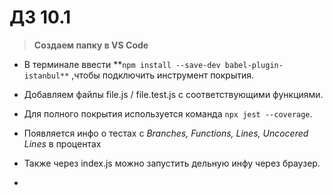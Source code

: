 # ДЗ 10.1

>**Создаем папку в VS Code**
- В терминале ввести **`npm install --save-dev babel-plugin-istanbul**` ,чтобы подключить инструмент покрытия.

- Добавляем файлы file.js / file.test.js с соответствующими функциями.

- Для полного покрытия используется команда `npx jest --coverage`.

- Появляется инфо о тестах с _Branches, Functions, Lines, Uncocered Lines_ в процентах

- Также через index.js можно запустить дельную инфу через браузер.

- 
